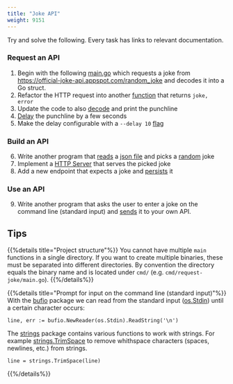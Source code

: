 ```yaml
---
title: "Joke API"
weight: 9151
---
```


Try and solve the following. Every task has links to relevant documentation.

### Request an API
1. Begin with the following [main.go](main.txt) which requests a joke from https://official-joke-api.appspot.com/random_joke and decodes it into a Go struct.
2. Refactor the HTTP request into another [function](/docs/basics/functions/) that returns `joke, error`
3. Update the code to also [decode](/docs/standard-library/json/) and print the punchline
4. [Delay](https://pkg.go.dev/time#Sleep) the punchline by a few seconds
5. Make the delay configurable with a `--delay 10` [flag](https://pkg.go.dev/flag)

### Build an API
6. Write another program that [reads](https://pkg.go.dev/os#ReadFile) a [json file](https://github.com/15Dkatz/official_joke_api/blob/master/jokes/index.json) and picks a [random](https://pkg.go.dev/math/rand#Intn) joke
7. Implement a [HTTP Server](/docs/standard-library/http-server/) that serves the picked joke
8. Add a new endpoint that expects a joke and [persists](/docs/standard-library/io/) it

### Use an API
9. Write another program that asks the user to enter a joke on the command line (standard input) and [sends](/docs/standard-library/http-client/) it to your own API.


## Tips

{{%details title="Project structure"%}}
You cannot have multiple `main` functions in a single directory. If you want to create multiple binaries, these must be separated into different directories. By convention the directory equals the binary name and is located under `cmd/` (e.g. `cmd/request-joke/main.go`).
{{%/details%}}

{{%details title="Prompt for input on the command line (standard input)"%}}
With the [bufio](https://pkg.go.dev/bufio) package we can read from the standard input ([os.Stdin](https://pkg.go.dev/os#Stdin)) until a certain character occurs:

```golang
line, err := bufio.NewReader(os.Stdin).ReadString('\n')
```

The [strings](https://pkg.go.dev/strings) package contains various functions to work with strings. For example [strings.TrimSpace](https://pkg.go.dev/strings#TrimSpace) to remove whithspace characters (spaces, newlines, etc.) from strings.

```golang
line = strings.TrimSpace(line)
```
{{%/details%}}
